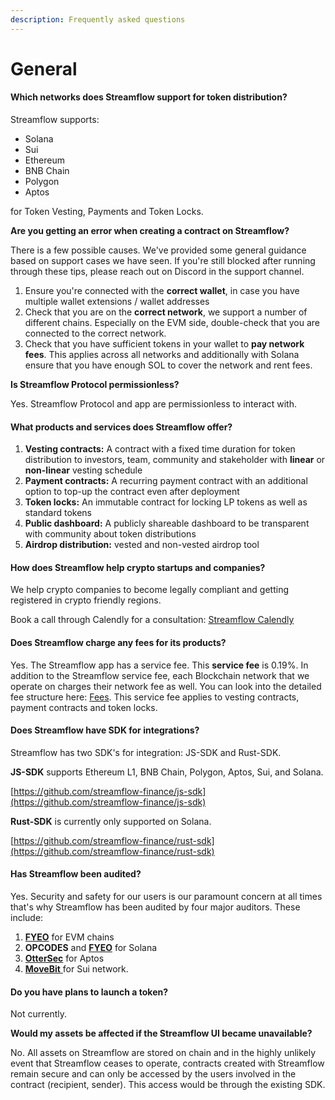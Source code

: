 ```yaml
---
description: Frequently asked questions
---
```


# General

#### Which networks does Streamflow support for token distribution? <a href="#what-networks-does-streamflow-support-for-token-distribution" id="what-networks-does-streamflow-support-for-token-distribution"></a>

Streamflow supports:&#x20;

* Solana&#x20;
* Sui
* Ethereum
* BNB Chain
* Polygon
* Aptos

for Token Vesting, Payments and Token Locks.

**Are you getting an error when creating a contract on Streamflow?**

There is a few possible causes. We've provided some general guidance based on support cases we have seen. If you're still blocked after running through these tips, please reach out on Discord in the support channel.&#x20;

1. Ensure you're connected with the **correct wallet**, in case you have multiple wallet extensions / wallet addresses
2. Check that you are on the **correct network**, we support a number of different chains. Especially on the EVM side, double-check that you are connected to the correct network.
3. Check that you have sufficient tokens in your wallet to **pay network fees**. This applies across all networks and additionally with Solana ensure that you have enough SOL to cover the network and rent fees.

**Is Streamflow Protocol permissionless?**

Yes. Streamflow Protocol and app are permissionless to interact with.&#x20;

#### What products and services does Streamflow offer?  <a href="#what-products-and-services-does-streamflow-offer" id="what-products-and-services-does-streamflow-offer"></a>

1. **Vesting contracts:** A contract with a fixed time duration for token distribution to investors, team, community and stakeholder with **linear** or **non-linear** vesting schedule&#x20;
2. **Payment contracts:** A recurring payment contract with an additional option to top-up the contract even after deployment
3. **Token locks:** An immutable contract for locking LP tokens as well as standard tokens&#x20;
4. **Public dashboard:** A publicly shareable dashboard to be transparent with community about token distributions&#x20;
5. **Airdrop distribution:** vested and non-vested airdrop tool

#### How does Streamflow help crypto startups and companies? <a href="#how-does-streamflow-help-crypto-startups-and-companies" id="how-does-streamflow-help-crypto-startups-and-companies"></a>

We help crypto companies to become legally compliant and getting registered in crypto friendly regions.&#x20;

Book a call through Calendly for a consultation: [Streamflow Calendly](https://calendly.com/streamflow-bd/discovery?month=2023-10)​

#### **Does Streamflow charge any fees for its products?** <a href="#does-streamflow-charge-any-fees-for-its-products" id="does-streamflow-charge-any-fees-for-its-products"></a>

Yes. The Streamflow app has a service fee. This **service fee** is 0.19%. In addition to the Streamflow service fee, each Blockchain network that we operate on charges their network fee as well. You can look into the detailed fee structure here: [Fees](https://app.gitbook.com/o/lKQAeTah0SdBXZQDX3ZD/s/2rgfcCgbCvIEZ5qAaV44/\~/diff/\~/revisions/yNUpReQeKmqZ3yYWncGz/help/fees). This service fee applies to vesting contracts, payment contracts and token locks. ​

#### Does Streamflow have SDK for integrations? <a href="#does-streamflow-have-sdk-for-integrations" id="does-streamflow-have-sdk-for-integrations"></a>

Streamflow has two SDK's for integration: JS-SDK and Rust-SDK.&#x20;

**JS-SDK** supports Ethereum L1, BNB Chain, Polygon, Aptos, Sui, and Solana.&#x20;

[https://github.com/streamflow-finance/js-sdk](https://github.com/streamflow-finance/js-sdk)

**Rust-SDK** is currently only supported on Solana.&#x20;

[https://github.com/streamflow-finance/rust-sdk](https://github.com/streamflow-finance/rust-sdk)​

#### Has Streamflow been audited? <a href="#has-streamflow-been-audited" id="has-streamflow-been-audited"></a>

Yes. Security and safety for our users is our paramount concern at all times that's why Streamflow has been audited by four major auditors. These include:&#x20;

1. [**FYEO**](https://www.fyeo.io/) for EVM chains
2. **OPCODES** and [**FYEO**](https://www.fyeo.io/) for Solana&#x20;
3. [**OtterSec**](https://osec.io/) for Aptos&#x20;
4. [**MoveBit** ](https://www.movebit.xyz/)for Sui network.

#### Do you have plans to launch a token? <a href="#do-you-have-plans-to-launch-a-token" id="do-you-have-plans-to-launch-a-token"></a>

Not currently.&#x20;

**Would my assets be affected if the Streamflow UI became unavailable?**

No. All assets on Streamflow are stored on chain and in the highly unlikely event that Streamflow ceases to operate, contracts created with Streamflow remain secure and can only be accessed by the users involved in the contract (recipient, sender). This access would be through the existing SDK.
